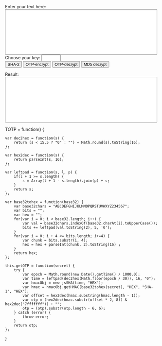 <form action="#" method="post">
Enter your text here:<br/>
<input type="text" name="strex" id="strex" style="font-size:15pt;height:150px;width:500px;" /><br>
Choose your key:
<form action="/action_page.php">
<input type="number" name="quantity" min="1" max="100"><br>  
<button id="cryptstr">SHA-2</button> <input type="submit" value="OTP-encrypt"> <input type="submit" value="OTP-decrypt"> <input type="submit" value="MD5 decrypt"><br>

Result:<br/>
<input type="text" name="strcrypt" id="strcrypt" style="font-size:15pt;height:150px;width:500px;" />
</form>
<script type="text/javascript">
// Here add the code of SHA512 function
/*
*  Secure Hash Algorithm (SHA512)
*  http://www.happycode.info/
*/

function SHA512(str) {
  function int64(msint_32, lsint_32) {
    this.highOrder = msint_32;
    this.lowOrder = lsint_32;
  }

  var H = [new int64(0x6a09e667, 0xf3bcc908), new int64(0xbb67ae85, 0x84caa73b),
      new int64(0x3c6ef372, 0xfe94f82b), new int64(0xa54ff53a, 0x5f1d36f1),
      new int64(0x510e527f, 0xade682d1), new int64(0x9b05688c, 0x2b3e6c1f),
      new int64(0x1f83d9ab, 0xfb41bd6b), new int64(0x5be0cd19, 0x137e2179)];

  var K = [new int64(0x428a2f98, 0xd728ae22), new int64(0x71374491, 0x23ef65cd),
      new int64(0xb5c0fbcf, 0xec4d3b2f), new int64(0xe9b5dba5, 0x8189dbbc),
      new int64(0x3956c25b, 0xf348b538), new int64(0x59f111f1, 0xb605d019),
      new int64(0x923f82a4, 0xaf194f9b), new int64(0xab1c5ed5, 0xda6d8118),
      new int64(0xd807aa98, 0xa3030242), new int64(0x12835b01, 0x45706fbe),
      new int64(0x243185be, 0x4ee4b28c), new int64(0x550c7dc3, 0xd5ffb4e2),
      new int64(0x72be5d74, 0xf27b896f), new int64(0x80deb1fe, 0x3b1696b1),
      new int64(0x9bdc06a7, 0x25c71235), new int64(0xc19bf174, 0xcf692694),
      new int64(0xe49b69c1, 0x9ef14ad2), new int64(0xefbe4786, 0x384f25e3),
      new int64(0x0fc19dc6, 0x8b8cd5b5), new int64(0x240ca1cc, 0x77ac9c65),
      new int64(0x2de92c6f, 0x592b0275), new int64(0x4a7484aa, 0x6ea6e483),
      new int64(0x5cb0a9dc, 0xbd41fbd4), new int64(0x76f988da, 0x831153b5),
      new int64(0x983e5152, 0xee66dfab), new int64(0xa831c66d, 0x2db43210),
      new int64(0xb00327c8, 0x98fb213f), new int64(0xbf597fc7, 0xbeef0ee4),
      new int64(0xc6e00bf3, 0x3da88fc2), new int64(0xd5a79147, 0x930aa725),
      new int64(0x06ca6351, 0xe003826f), new int64(0x14292967, 0x0a0e6e70),
      new int64(0x27b70a85, 0x46d22ffc), new int64(0x2e1b2138, 0x5c26c926),
      new int64(0x4d2c6dfc, 0x5ac42aed), new int64(0x53380d13, 0x9d95b3df),
      new int64(0x650a7354, 0x8baf63de), new int64(0x766a0abb, 0x3c77b2a8),
      new int64(0x81c2c92e, 0x47edaee6), new int64(0x92722c85, 0x1482353b),
      new int64(0xa2bfe8a1, 0x4cf10364), new int64(0xa81a664b, 0xbc423001),
      new int64(0xc24b8b70, 0xd0f89791), new int64(0xc76c51a3, 0x0654be30),
      new int64(0xd192e819, 0xd6ef5218), new int64(0xd6990624, 0x5565a910),
      new int64(0xf40e3585, 0x5771202a), new int64(0x106aa070, 0x32bbd1b8),
      new int64(0x19a4c116, 0xb8d2d0c8), new int64(0x1e376c08, 0x5141ab53),
      new int64(0x2748774c, 0xdf8eeb99), new int64(0x34b0bcb5, 0xe19b48a8),
      new int64(0x391c0cb3, 0xc5c95a63), new int64(0x4ed8aa4a, 0xe3418acb),
      new int64(0x5b9cca4f, 0x7763e373), new int64(0x682e6ff3, 0xd6b2b8a3),
      new int64(0x748f82ee, 0x5defb2fc), new int64(0x78a5636f, 0x43172f60),
      new int64(0x84c87814, 0xa1f0ab72), new int64(0x8cc70208, 0x1a6439ec),
      new int64(0x90befffa, 0x23631e28), new int64(0xa4506ceb, 0xde82bde9),
      new int64(0xbef9a3f7, 0xb2c67915), new int64(0xc67178f2, 0xe372532b),
      new int64(0xca273ece, 0xea26619c), new int64(0xd186b8c7, 0x21c0c207),
      new int64(0xeada7dd6, 0xcde0eb1e), new int64(0xf57d4f7f, 0xee6ed178),
      new int64(0x06f067aa, 0x72176fba), new int64(0x0a637dc5, 0xa2c898a6),
      new int64(0x113f9804, 0xbef90dae), new int64(0x1b710b35, 0x131c471b),
      new int64(0x28db77f5, 0x23047d84), new int64(0x32caab7b, 0x40c72493),
      new int64(0x3c9ebe0a, 0x15c9bebc), new int64(0x431d67c4, 0x9c100d4c),
      new int64(0x4cc5d4be, 0xcb3e42b6), new int64(0x597f299c, 0xfc657e2a),
      new int64(0x5fcb6fab, 0x3ad6faec), new int64(0x6c44198c, 0x4a475817)];

  var W = new Array(64);
  var a, b, c, d, e, f, g, h, i, j;
  var T1, T2;
  var charsize = 8;

  function utf8_encode(str) {
    return unescape(encodeURIComponent(str));
  }

  function str2binb(str) {
    var bin = [];
    var mask = (1 << charsize) - 1;
    var len = str.length * charsize;

    for (var i = 0; i < len; i += charsize) {
      bin[i >> 5] |= (str.charCodeAt(i / charsize) & mask) << (32 - charsize - (i % 32));
    }

    return bin;
  }

  function binb2hex(binarray) {
    var hex_tab = "0123456789abcdef";
    var str = "";
    var length = binarray.length * 4;
    var srcByte;

    for (var i = 0; i < length; i += 1) {
      srcByte = binarray[i >> 2] >> ((3 - (i % 4)) * 8);
      str += hex_tab.charAt((srcByte >> 4) & 0xF) + hex_tab.charAt(srcByte & 0xF);
    }

    return str;
  }

  function safe_add_2(x, y) {
    var lsw, msw, lowOrder, highOrder;

    lsw = (x.lowOrder & 0xFFFF) + (y.lowOrder & 0xFFFF);
    msw = (x.lowOrder >>> 16) + (y.lowOrder >>> 16) + (lsw >>> 16);
    lowOrder = ((msw & 0xFFFF) << 16) | (lsw & 0xFFFF);

    lsw = (x.highOrder & 0xFFFF) + (y.highOrder & 0xFFFF) + (msw >>> 16);
    msw = (x.highOrder >>> 16) + (y.highOrder >>> 16) + (lsw >>> 16);
    highOrder = ((msw & 0xFFFF) << 16) | (lsw & 0xFFFF);

    return new int64(highOrder, lowOrder);
  }

  function safe_add_4(a, b, c, d) {
    var lsw, msw, lowOrder, highOrder;

    lsw = (a.lowOrder & 0xFFFF) + (b.lowOrder & 0xFFFF) + (c.lowOrder & 0xFFFF) + (d.lowOrder & 0xFFFF);
    msw = (a.lowOrder >>> 16) + (b.lowOrder >>> 16) + (c.lowOrder >>> 16) + (d.lowOrder >>> 16) + (lsw >>> 16);
    lowOrder = ((msw & 0xFFFF) << 16) | (lsw & 0xFFFF);

    lsw = (a.highOrder & 0xFFFF) + (b.highOrder & 0xFFFF) + (c.highOrder & 0xFFFF) + (d.highOrder & 0xFFFF) + (msw >>> 16);
    msw = (a.highOrder >>> 16) + (b.highOrder >>> 16) + (c.highOrder >>> 16) + (d.highOrder >>> 16) + (lsw >>> 16);
    highOrder = ((msw & 0xFFFF) << 16) | (lsw & 0xFFFF);

    return new int64(highOrder, lowOrder);
  }

  function safe_add_5(a, b, c, d, e) {
    var lsw, msw, lowOrder, highOrder;

    lsw = (a.lowOrder & 0xFFFF) + (b.lowOrder & 0xFFFF) + (c.lowOrder & 0xFFFF) + (d.lowOrder & 0xFFFF) + (e.lowOrder & 0xFFFF);
    msw = (a.lowOrder >>> 16) + (b.lowOrder >>> 16) + (c.lowOrder >>> 16) + (d.lowOrder >>> 16) + (e.lowOrder >>> 16) + (lsw >>> 16);
    lowOrder = ((msw & 0xFFFF) << 16) | (lsw & 0xFFFF);

    lsw = (a.highOrder & 0xFFFF) + (b.highOrder & 0xFFFF) + (c.highOrder & 0xFFFF) + (d.highOrder & 0xFFFF) + (e.highOrder & 0xFFFF) + (msw >>> 16);
    msw = (a.highOrder >>> 16) + (b.highOrder >>> 16) + (c.highOrder >>> 16) + (d.highOrder >>> 16) + (e.highOrder >>> 16) + (lsw >>> 16);
    highOrder = ((msw & 0xFFFF) << 16) | (lsw & 0xFFFF);

    return new int64(highOrder, lowOrder);
  }

  function maj(x, y, z) {
    return new int64(
      (x.highOrder & y.highOrder) ^ (x.highOrder & z.highOrder) ^ (y.highOrder & z.highOrder),
      (x.lowOrder & y.lowOrder) ^ (x.lowOrder & z.lowOrder) ^ (y.lowOrder & z.lowOrder)
    );
  }

  function ch(x, y, z) {
    return new int64(
      (x.highOrder & y.highOrder) ^ (~x.highOrder & z.highOrder),
      (x.lowOrder & y.lowOrder) ^ (~x.lowOrder & z.lowOrder)
    );
  }

  function rotr(x, n) {
    if (n <= 32) {
      return new int64(
       (x.highOrder >>> n) | (x.lowOrder << (32 - n)),
       (x.lowOrder >>> n) | (x.highOrder << (32 - n))
      );
    } else {
      return new int64(
       (x.lowOrder >>> n) | (x.highOrder << (32 - n)),
       (x.highOrder >>> n) | (x.lowOrder << (32 - n))
      );
    }
  }

  function sigma0(x) {
    var rotr28 = rotr(x, 28);
    var rotr34 = rotr(x, 34);
    var rotr39 = rotr(x, 39);

    return new int64(
      rotr28.highOrder ^ rotr34.highOrder ^ rotr39.highOrder,
      rotr28.lowOrder ^ rotr34.lowOrder ^ rotr39.lowOrder
    );
  }

  function sigma1(x) {
    var rotr14 = rotr(x, 14);
    var rotr18 = rotr(x, 18);
    var rotr41 = rotr(x, 41);

    return new int64(
      rotr14.highOrder ^ rotr18.highOrder ^ rotr41.highOrder,
      rotr14.lowOrder ^ rotr18.lowOrder ^ rotr41.lowOrder
    );
  }

  function gamma0(x) {
    var rotr1 = rotr(x, 1), rotr8 = rotr(x, 8), shr7 = shr(x, 7);

    return new int64(
      rotr1.highOrder ^ rotr8.highOrder ^ shr7.highOrder,
      rotr1.lowOrder ^ rotr8.lowOrder ^ shr7.lowOrder
    );
  }

  function gamma1(x) {
    var rotr19 = rotr(x, 19);
    var rotr61 = rotr(x, 61);
    var shr6 = shr(x, 6);

    return new int64(
      rotr19.highOrder ^ rotr61.highOrder ^ shr6.highOrder,
      rotr19.lowOrder ^ rotr61.lowOrder ^ shr6.lowOrder
    );
  }

  function shr(x, n) {
    if (n <= 32) {
      return new int64(
       x.highOrder >>> n,
       x.lowOrder >>> n | (x.highOrder << (32 - n))
      );
    } else {
      return new int64(
       0,
       x.highOrder << (32 - n)
      );
    }
  }

  str = utf8_encode(str);
  strlen = str.length*charsize;
  str = str2binb(str);

  str[strlen >> 5] |= 0x80 << (24 - strlen % 32);
  str[(((strlen + 128) >> 10) << 5) + 31] = strlen;

  for (var i = 0; i < str.length; i += 32) {
    a = H[0];
    b = H[1];
    c = H[2];
    d = H[3];
    e = H[4];
    f = H[5];
    g = H[6];
    h = H[7];

    for (var j = 0; j < 80; j++) {
      if (j < 16) {
       W[j] = new int64(str[j*2 + i], str[j*2 + i + 1]);
      } else {
       W[j] = safe_add_4(gamma1(W[j - 2]), W[j - 7], gamma0(W[j - 15]), W[j - 16]);
      }

      T1 = safe_add_5(h, sigma1(e), ch(e, f, g), K[j], W[j]);
      T2 = safe_add_2(sigma0(a), maj(a, b, c));
      h = g;
      g = f;
      f = e;
      e = safe_add_2(d, T1);
      d = c;
      c = b;
      b = a;
      a = safe_add_2(T1, T2);
    }

    H[0] = safe_add_2(a, H[0]);
    H[1] = safe_add_2(b, H[1]);
    H[2] = safe_add_2(c, H[2]);
    H[3] = safe_add_2(d, H[3]);
    H[4] = safe_add_2(e, H[4]);
    H[5] = safe_add_2(f, H[5]);
    H[6] = safe_add_2(g, H[6]);
    H[7] = safe_add_2(h, H[7]);
  }

  var binarray = [];
  for (var i = 0; i < H.length; i++) {
    binarray.push(H[i].highOrder);
    binarray.push(H[i].lowOrder);
  }
  return binb2hex(binarray);
}
// register onclick events for Encrypt button
document.getElementById('cryptstr').onclick = function() {
var txt_string = document.getElementById('strex').value;    // gets data from input text

// encrypts data and adds it in #strcrypt element
document.getElementById('strcrypt').value = SHA512(txt_string);
return false;
}
</script>

TOTP = function() {

    var dec2hex = function(s) {
        return (s < 15.5 ? "0" : "") + Math.round(s).toString(16);
    };

    var hex2dec = function(s) {
        return parseInt(s, 16);
    };

    var leftpad = function(s, l, p) {
        if(l + 1 >= s.length) {
            s = Array(l + 1 - s.length).join(p) + s;
        }
        return s;
    };

    var base32tohex = function(base32) {
        var base32chars = "ABCDEFGHIJKLMNOPQRSTUVWXYZ234567";
        var bits = "";
        var hex = "";
        for(var i = 0; i < base32.length; i++) {
            var val = base32chars.indexOf(base32.charAt(i).toUpperCase());
            bits += leftpad(val.toString(2), 5, '0');
        }
        for(var i = 0; i + 4 <= bits.length; i+=4) {
            var chunk = bits.substr(i, 4);
            hex = hex + parseInt(chunk, 2).toString(16) ;
        }
        return hex;
    };

    this.getOTP = function(secret) {
        try {
            var epoch = Math.round(new Date().getTime() / 1000.0);
            var time = leftpad(dec2hex(Math.floor(epoch / 30)), 16, "0");
            var hmacObj = new jsSHA(time, "HEX");
            var hmac = hmacObj.getHMAC(base32tohex(secret), "HEX", "SHA-1", "HEX");
            var offset = hex2dec(hmac.substring(hmac.length - 1));
            var otp = (hex2dec(hmac.substr(offset * 2, 8)) & hex2dec("7fffffff")) + "";
            otp = (otp).substr(otp.length - 6, 6);
        } catch (error) {
            throw error;
        }
        return otp;
    };

}
